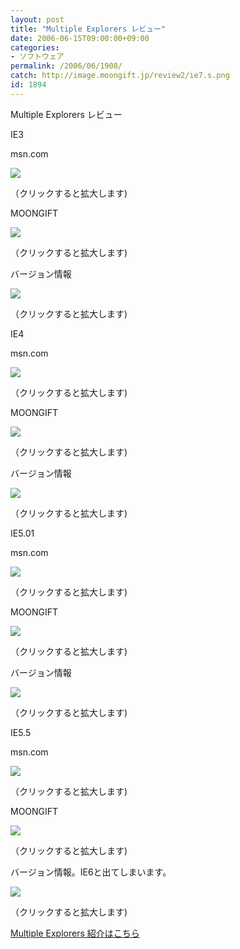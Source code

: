 ```yaml
---
layout: post
title: "Multiple Explorers レビュー"
date: 2006-06-15T09:00:00+09:00
categories:
- ソフトウェア
permalink: /2006/06/1908/
catch: http://image.moongift.jp/review2/ie7.s.png
id: 1894
---
```

Multiple Explorers レビュー  
<!--more-->

IE3

  

msn.com

  

[![](http://image.moongift.jp/review2/ie1.s.png)](http://image.moongift.jp/review2/ie1.png)  
  
（クリックすると拡大します)

  

MOONGIFT

  

[![](http://image.moongift.jp/review2/ie2.s.png)](http://image.moongift.jp/review2/ie2.png)  
  
（クリックすると拡大します)

  

バージョン情報

  

[![](http://image.moongift.jp/review2/ie3.s.png)](http://image.moongift.jp/review2/ie3.png)  
  
（クリックすると拡大します)

  

IE4

  

msn.com

  

[![](http://image.moongift.jp/review2/ie4.s.png)](http://image.moongift.jp/review2/ie4.png)  
  
（クリックすると拡大します)

  

MOONGIFT

  

[![](http://image.moongift.jp/review2/ie5.s.png)](http://image.moongift.jp/review2/ie5.png)  
  
（クリックすると拡大します)

  

バージョン情報

  

[![](http://image.moongift.jp/review2/ie6.s.png)](http://image.moongift.jp/review2/ie6.png)  
  
（クリックすると拡大します)

  

IE5.01

  

msn.com

  

[![](http://image.moongift.jp/review2/ie7.s.png)](http://image.moongift.jp/review2/ie7.png)  
  
（クリックすると拡大します)

  

MOONGIFT

  

[![](http://image.moongift.jp/review2/ie8.s.png)](http://image.moongift.jp/review2/ie8.png)  
  
（クリックすると拡大します)

  

バージョン情報

  

[![](http://image.moongift.jp/review2/ie9.s.png)](http://image.moongift.jp/review2/ie9.png)  
  
（クリックすると拡大します)

  

IE5.5

  

msn.com

  

[![](http://image.moongift.jp/review2/ie10.s.png)](http://image.moongift.jp/review2/ie10.png)  
  
（クリックすると拡大します)

  

MOONGIFT

  

[![](http://image.moongift.jp/review2/ie11.s.png)](http://image.moongift.jp/review2/ie11.png)  
  
（クリックすると拡大します)

  

バージョン情報。IE6と出てしまいます。

  

[![](http://image.moongift.jp/review2/ie12.s.png)](http://image.moongift.jp/review2/ie12.png)  
  
（クリックすると拡大します)

  

[Multiple Explorers 紹介はこちら](http://fw.moongift.jp/intro/i-1904.html)

